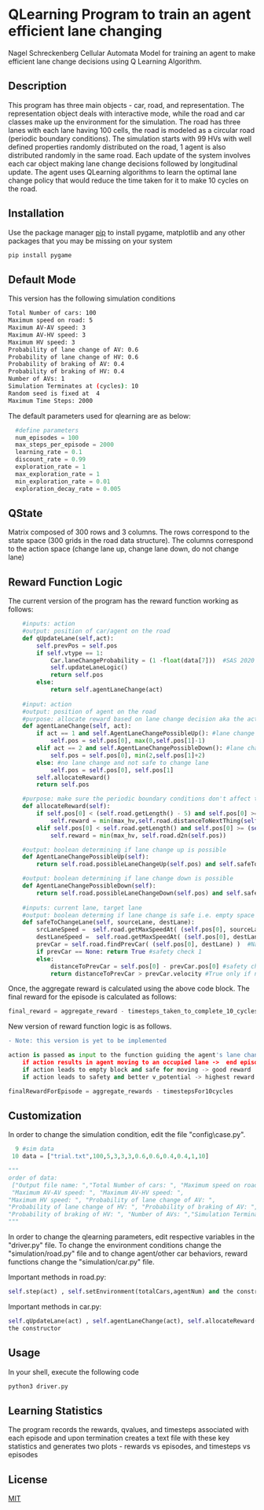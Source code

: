 # QLearning Program to train an agent efficient lane changing 
Nagel Schreckenberg Cellular Automata Model for training an agent to make efficient lane change decisions using Q Learning Algorithm. 

## Description
This program has three main objects - car, road, and representation. The representation object deals with interactive mode, while the road and car classes make up the environment for the simulation. The road has three lanes with each lane having 100 cells, the road is modeled as a circular road (periodic boundary conditions). The simulation starts with 99 HVs with well defined properties randomly distributed on the road, 1 agent is also distributed randomly in the same road. Each update of the system involves each car object making lane change decisions followed by longitudinal update. The agent uses QLearning algorithms to learn the optimal lane change policy that would reduce the time taken for it to make 10 cycles on the road.

## Installation

Use the package manager [pip](https://pip.pypa.io/en/stable/) to install pygame, matplotlib and any other packages that you may be missing on your system

```bash
pip install pygame
```
## Default Mode
This version has the following simulation conditions
```bash
Total Number of cars: 100
Maximum speed on road: 5
Maximum AV-AV speed: 3
Maximum AV-HV speed: 3
Maximum HV speed: 3
Probability of lane change of AV: 0.6
Probability of lane change of HV: 0.6
Probability of braking of AV: 0.4
Probability of braking of HV: 0.4
Number of AVs: 1
Simulation Terminates at (cycles): 10
Random seed is fixed at  4
Maximum Time Steps: 2000
```
The default parameters used for qlearning are as below:
```python
  #define parameters 
  num_episodes = 100
  max_steps_per_episode = 2000
  learning_rate = 0.1 
  discount_rate = 0.99
  exploration_rate = 1 
  max_exploration_rate = 1 
  min_exploration_rate = 0.01
  exploration_decay_rate = 0.005
```

## QState 
Matrix composed of 300 rows and 3 columns.
The rows correspond to the state space (300 grids in the road data structure).
The columns correspond to the action space (change lane up, change lane down, do not change lane)

## Reward Function Logic
The current version of the program has the reward function working as follows:
```python
    #inputs: action
    #output: position of car/agent on the road
    def qUpdateLane(self,act):
        self.prevPos = self.pos
        if self.vtype == 1: 
            Car.laneChangeProbability = (1 -float(data[7]))  #SAS 2020
            self.updateLaneLogic()
            return self.pos   
        else:
            return self.agentLaneChange(act)
 
    #input: action
    #output: position of agent on the road
    #purpose: allocate reward based on lane change decision aka the action of the agent and update the position of the agent
    def agentLaneChange(self, act):
        if act == 1 and self.AgentLaneChangePossibleUp(): #lane change up
            self.pos = self.pos[0], max(0,self.pos[1]-1)
        elif act == 2 and self.AgentLaneChangePossibleDown(): #lane change down
            self.pos = self.pos[0], min(2,self.pos[1]+2)
        else: #no lane change and not safe to change lane
            self.pos = self.pos[0], self.pos[1]
        self.allocateReward()
        return self.pos

    #purpose: make sure the periodic boundary conditions don't affect the rewards and allocates rewards
    def allocateReward(self):
        if self.pos[0] < (self.road.getLength() - 5) and self.pos[0] >= 0:
            self.reward = min(max_hv,self.road.distanceToNextThing(self.pos))
        elif self.pos[0] < self.road.getLength() and self.pos[0] >= (self.road.getLength() - 5):
            self.reward = min(max_hv, self.road.d2n(self.pos))

    #output: boolean determining if lane change up is possible
    def AgentLaneChangePossibleUp(self):
        return self.road.possibleLaneChangeUp(self.pos) and self.safeToChangeLane(self.pos[1], self.pos[1] - 1)

    #output: boolean determining if lane change down is possible
    def AgentLaneChangePossibleDown(self):
        return self.road.possibleLaneChangeDown(self.pos) and self.safeToChangeLane(self.pos[1], self.pos[1] + 1)
 
    #inputs: current lane, target lane
    #output: boolean determing if lane change is safe i.e. empty space in target lane and trailing car in target lane will not collide
    def safeToChangeLane(self, sourceLane, destLane):
        srcLaneSpeed =  self.road.getMaxSpeedAt( (self.pos[0], sourceLane) )  #gets max speed at sourcelane
        destLaneSpeed =  self.road.getMaxSpeedAt( (self.pos[0], destLane) )#gets max speed at destlane
        prevCar = self.road.findPrevCar( (self.pos[0], destLane) )  #NaSch lane change rule safety
        if prevCar == None: return True #safety check 1
        else:
            distanceToPrevCar = self.pos[0] - prevCar.pos[0] #safety check 2
            return distanceToPrevCar > prevCar.velocity #True only if no collision
```
Once, the aggregate reward is calculated using the above code block. The final reward for the episode is calculated as follows:
```python
final_reward = aggregate_reward - timesteps_taken_to_complete_10_cycles
```
New version of reward function logic is as follows. 
```diff
- Note: this version is yet to be implemented
```
```python
action is passed as input to the function guiding the agent's lane change dynamics
    if action results in agent moving to an occupied lane ->  end episode and  high penalty
    if action leads to empty block and safe for moving -> good reward
    if action leads to safety and better v_potential -> highest reward

finalRewardForEpisode = aggregate_rewards - timestepsFor10cycles
```

## Customization
In order to change the simulation condition, edit the file "config\case.py". 
```python
  9 #sim data
 10 data = ["trial.txt",100,5,3,3,3,0.6,0.6,0.4,0.4,1,10]

"""
order of data:
 ["Output file name: ","Total Number of cars: ", "Maximum speed on road: ",
 "Maximum AV-AV speed: ", "Maximum AV-HV speed: ",     
"Maximum HV speed: ", "Probability of lane change of AV: ", 
"Probability of lane change of HV: ", "Probability of braking of AV: ", 
"Probability of braking of HV: ", "Number of AVs: ","Simulation Terminates at (cycles): "] 
"""
```
In order to change the qlearning parameters, edit respective variables in the "driver.py" file. To change the environment conditions change the "simulation/road.py" file and to change agent/other car behaviors, reward functions change the "simulation/car.py" file. 

Important methods in road.py: 
```python
self.step(act) , self.setEnvironment(totalCars,agentNum) and the constructor
```
Important methods in car.py:
```python
self.qUpdateLane(act) , self.agentLaneChange(act), self.allocateReward() and 
the constructor
```

## Usage
In your shell, execute the following code
```bash
python3 driver.py
```
## Learning Statistics
The program records the rewards, qvalues, and timesteps associated with each episode and upon termination creates a text file with these key statistics and generates two plots - rewards vs episodes, and timesteps vs episodes
## License
[MIT](https://choosealicense.com/licenses/mit/)
